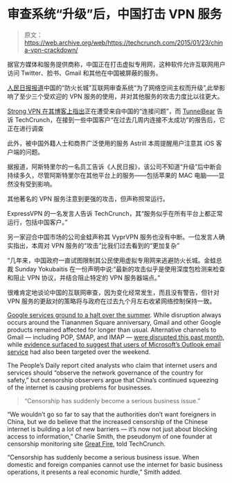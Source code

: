 # 审查系统“升级”后，中国打击 VPN 服务

> 原文：<https://web.archive.org/web/https://techcrunch.com/2015/01/23/china-vpn-crackdown/>

据官方媒体和服务提供商称，中国正在打击虚拟专用网，这种软件允许互联网用户访问 Twitter、脸书、Gmail 和其他在中国被屏蔽的服务。

[人民日报报道](https://web.archive.org/web/20221208010918/http://en.people.cn/n/2015/0123/c90882-8840092.html)中国的“防火长城”互联网审查系统“为了网络空间主权而升级”,此举影响了至少三个受欢迎的 VPN 服务的使用，并对其他服务的攻击力度比以往更大。

[Strong VPN 在其博客上指出](https://web.archive.org/web/20221208010918/http://blog.strongvpn.com/update-on-connection-issues-from-china/)正在遭受来自中国的“连接问题”，而 [TunnelBear](https://web.archive.org/web/20221208010918/http://tunnelbear.com/) 告诉 TechCrunch，在接到一些中国客户“在过去几周内连接不太成功”的报告后，它正在进行调查

此外，被中国外籍人士和商界广泛使用的服务 Astrill 本周提醒用户注意其 iOS 客户端的问题。

据报道，阿斯特里尔的一名员工告诉《人民日报》，该公司不知道“升级”后中断会持续多久，尽管阿斯特里尔在其他平台上的服务——包括苹果的 MAC 电脑——显然没有受到影响。

其他著名的 VPN 服务注意到更强的攻击，但声称照常运行。

ExpressVPN 的一名发言人告诉 TechCrunch，其“服务似乎在所有平台上都正常运行，包括中国客户。”

另一家迎合中国市场的公司金蛙声称其 VyprVPN 服务也没有中断。一位发言人确实指出，本周对 VPN 服务的“攻击”比我们过去看到的“更加复杂”

“几年来，中国政府一直试图限制其公民使用虚拟专用网来逃避防火长城。金蛙总裁 Sunday Yokubaitis 在一份声明中说:“最新的攻击似乎是使用深度包检测来检查和阻止 VPN 协议，并结合阻止特定的 VPN 服务器端点。”

很难肯定地谈论中国的互联网审查，因为变化经常发生，而且没有警告，但针对 VPN 服务的更敌对的策略将与政府在过去九个月左右收紧网络控制保持一致。

[Google services ground to a halt over the summer](https://web.archive.org/web/20221208010918/http://mashable.com/2014/06/03/china-blocks-google-tiananmen-square/). While disruption always occurs around the Tiananmen Square anniversary, Gmail and other Google products remained affected for longer than usual. Alternative channels to Gmail — including POP, SMAP, and IMAP — [were disrupted this past month](https://web.archive.org/web/20221208010918/https://beta.techcrunch.com/2014/12/29/gmail-china-blocked/), while [evidence surfaced to suggest that users of Microsoft’s Outlook email service](https://web.archive.org/web/20221208010918/https://beta.techcrunch.com/2015/01/19/microsoft-outlook-hacked-in-china-new-report-finds/) had also been targeted over the weekend.

The People’s Daily report cited analysts who claim that internet users and services should “observe the network governance of the country for safety,” but censorship observers argue that China’s continued squeezing of the internet is causing problems for businesses.

> “Censorship has suddenly become a serious business issue.”

“We wouldn’t go so far to say that the authorities don’t want foreigners in China, but we do believe that the increased censorship of the Chinese internet is building a lot of new barriers — it’s now not just about blocking access to information,” Charlie Smith, the pseudonym of one founder at censorship monitoring site [Great Fire](https://web.archive.org/web/20221208010918/http://greatfire.org/), told TechCrunch.

“Censorship has suddenly become a serious business issue. When domestic and foreign companies cannot use the internet for basic business operations, it presents a real economic hurdle,” Smith added.